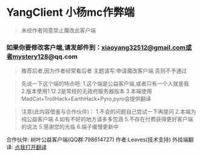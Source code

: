 # YangClient 小杨mc作弊端

> 未经作者同意禁止魔改此客户端

### 如果你要修改客户端,请发邮件到：xiaoyang32512@gmail.com或者mystery128@qq.com
> 推荐后者,因为作者经常看后者 主题请写:申请魔改客户端 否则不予通过

> 先说一下这个端的特点吧:
1.这个端是公益客户端,或者只有一个人就是我  
2.版本使用1.12.2是常规的无政府服务器版本
3.本端使用MadCat+TrollHack+EarthHack+Pyro,pyro会提供翻译
    

> 注意(此内容借鉴与合作伙伴)：
1.不会的问题自己尝试一下再提问
2.本端为纯公益客户端
4.如有不好的地方请多多包涵
5.不存在付费获得更好客户端的说法
5.感谢您的光临
6.端子缓慢更新中



合作伙伴:
树叶公益客户端(QQ群:798614727) 作者:Leaves(技术支持)
外挂端翻译:
<a href="t.md">点我打开翻译</a>
